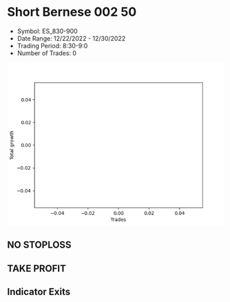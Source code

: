 # Short Bernese 002 50 
- Symbol: ES_830-900
- Date Range: 12/22/2022 - 12/30/2022
- Trading Period: 8:30-9:0
- Number of Trades: 0

![Plot](ShortBernese00250ES_830-900.png)
## NO STOPLOSS














## TAKE PROFIT











## Indicator Exits

